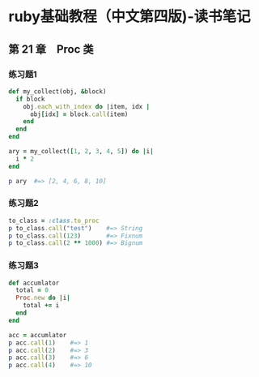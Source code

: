 
# ruby基础教程（中文第四版)-读书笔记

## 第 21 章　Proc 类
### 练习题1
```ruby
def my_collect(obj, &block)
  if block
    obj.each_with_index do |item, idx |
      obj[idx] = block.call(item)
    end
  end
end

ary = my_collect([1, 2, 3, 4, 5]) do |i|
  i * 2
end

p ary  #=> [2, 4, 6, 8, 10]
```

### 练习题2
```ruby
to_class = :class.to_proc
p to_class.call("test")    #=> String
p to_class.call(123)       #=> Fixnum
p to_class.call(2 ** 1000) #=> Bignum
```

### 练习题3
```ruby
def accumlator
  total = 0
  Proc.new do |i|
    total += i
  end
end

acc = accumlator
p acc.call(1)    #=> 1
p acc.call(2)    #=> 3
p acc.call(3)    #=> 6
p acc.call(4)    #=> 10
```